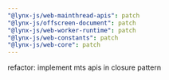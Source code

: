 ```yaml
---
"@lynx-js/web-mainthread-apis": patch
"@lynx-js/offscreen-document": patch
"@lynx-js/web-worker-runtime": patch
"@lynx-js/web-constants": patch
"@lynx-js/web-core": patch
---
```


refactor: implement mts apis in closure pattern
